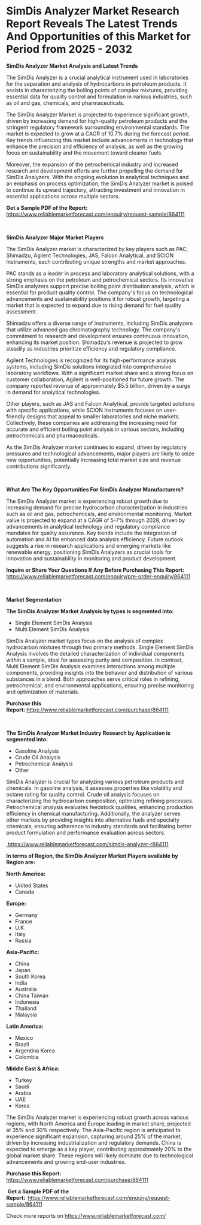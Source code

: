 <p><h1>SimDis Analyzer Market Research Report Reveals The Latest Trends And Opportunities of this Market for Period from 2025 - 2032</h1></p><p><strong>SimDis Analyzer Market Analysis and Latest Trends</strong></p>
<p><p>The SimDis Analyzer is a crucial analytical instrument used in laboratories for the separation and analysis of hydrocarbons in petroleum products. It assists in characterizing the boiling points of complex mixtures, providing essential data for quality control and formulation in various industries, such as oil and gas, chemicals, and pharmaceuticals.</p><p>The SimDis Analyzer Market is projected to experience significant growth, driven by increasing demand for high-quality petroleum products and the stringent regulatory framework surrounding environmental standards. The market is expected to grow at a CAGR of 10.7% during the forecast period. Key trends influencing this market include advancements in technology that enhance the precision and efficiency of analysis, as well as the growing focus on sustainability and the movement toward cleaner fuels.</p><p>Moreover, the expansion of the petrochemical industry and increased research and development efforts are further propelling the demand for SimDis Analyzers. With the ongoing evolution in analytical techniques and an emphasis on process optimization, the SimDis Analyzer market is poised to continue its upward trajectory, attracting investment and innovation in essential applications across multiple sectors.</p></p>
<p><strong>Get a Sample PDF of the Report:&nbsp;</strong> <a href="https://www.reliablemarketforecast.com/enquiry/request-sample/864111?utm_campaign=2577&utm_medium=2&utm_source=Github&utm_content=ia&utm_term=20022025&utm_id=simdis-analyzer">https://www.reliablemarketforecast.com/enquiry/request-sample/864111</a></p>
<p>&nbsp;</p>
<p><strong>SimDis Analyzer Major Market Players</strong></p>
<p><p>The SimDis Analyzer market is characterized by key players such as PAC, Shimadzu, Agilent Technologies, JAS, Falcon Analytical, and SCION Instruments, each contributing unique strengths and market approaches. </p><p>PAC stands as a leader in process and laboratory analytical solutions, with a strong emphasis on the petroleum and petrochemical sectors. Its innovative SimDis analyzers support precise boiling point distribution analysis, which is essential for product quality control. The company's focus on technological advancements and sustainability positions it for robust growth, targeting a market that is expected to expand due to rising demand for fuel quality assessment.</p><p>Shimadzu offers a diverse range of instruments, including SimDis analyzers that utilize advanced gas chromatography technology. The company's commitment to research and development ensures continuous innovation, enhancing its market position. Shimadzu's revenue is projected to grow steadily as industries prioritize efficiency and regulatory compliance.</p><p>Agilent Technologies is recognized for its high-performance analysis systems, including SimDis solutions integrated into comprehensive laboratory workflows. With a significant market share and a strong focus on customer collaboration, Agilent is well-positioned for future growth. The company reported revenue of approximately $5.5 billion, driven by a surge in demand for analytical technologies.</p><p>Other players, such as JAS and Falcon Analytical, provide targeted solutions with specific applications, while SCION Instruments focuses on user-friendly designs that appeal to smaller laboratories and niche markets. Collectively, these companies are addressing the increasing need for accurate and efficient boiling point analysis in various sectors, including petrochemicals and pharmaceuticals.</p><p>As the SimDis Analyzer market continues to expand, driven by regulatory pressures and technological advancements, major players are likely to seize new opportunities, potentially increasing total market size and revenue contributions significantly.</p></p>
<p>&nbsp;</p>
<p><strong>What Are The Key Opportunities For SimDis Analyzer Manufacturers?</strong></p>
<p><p>The SimDis Analyzer market is experiencing robust growth due to increasing demand for precise hydrocarbon characterization in industries such as oil and gas, petrochemicals, and environmental monitoring. Market value is projected to expand at a CAGR of 5-7% through 2028, driven by advancements in analytical technology and regulatory compliance mandates for quality assurance. Key trends include the integration of automation and AI for enhanced data analysis efficiency. Future outlook suggests a rise in research applications and emerging markets like renewable energy, positioning SimDis Analyzers as crucial tools for innovation and sustainability in monitoring and product development.</p></p>
<p><strong>Inquire or Share Your Questions If Any Before Purchasing This Report:</strong> <a href="https://www.reliablemarketforecast.com/enquiry/pre-order-enquiry/864111?utm_campaign=2577&utm_medium=2&utm_source=Github&utm_content=ia&utm_term=20022025&utm_id=simdis-analyzer">https://www.reliablemarketforecast.com/enquiry/pre-order-enquiry/864111</a></p>
<p>&nbsp;</p>
<p><strong>Market Segmentation</strong></p>
<p><strong>The SimDis Analyzer Market Analysis by types is segmented into:</strong></p>
<p><ul><li>Single Element SimDis Analysis</li><li>Multi Element SimDis Analysis</li></ul></p>
<p><p>SimDis Analyzer market types focus on the analysis of complex hydrocarbon mixtures through two primary methods. Single Element SimDis Analysis involves the detailed characterization of individual components within a sample, ideal for assessing purity and composition. In contrast, Multi Element SimDis Analysis examines interactions among multiple components, providing insights into the behavior and distribution of various substances in a blend. Both approaches serve critical roles in refining, petrochemical, and environmental applications, ensuring precise monitoring and optimization of materials.</p></p>
<p><strong>Purchase this Report:&nbsp;</strong><a href="https://www.reliablemarketforecast.com/purchase/864111?utm_campaign=2577&utm_medium=2&utm_source=Github&utm_content=ia&utm_term=20022025&utm_id=simdis-analyzer">https://www.reliablemarketforecast.com/purchase/864111</a></p>
<p>&nbsp;</p>
<p><strong>The SimDis Analyzer Market Industry Research by Application is segmented into:</strong></p>
<p><ul><li>Gasoline Analysis</li><li>Crude Oil Analysis</li><li>Petrochemical Analysis</li><li>Other</li></ul></p>
<p><p>SimDis Analyzer is crucial for analyzing various petroleum products and chemicals. In gasoline analysis, it assesses properties like volatility and octane rating for quality control. Crude oil analysis focuses on characterizing the hydrocarbon composition, optimizing refining processes. Petrochemical analysis evaluates feedstock qualities, enhancing production efficiency in chemical manufacturing. Additionally, the analyzer serves other markets by providing insights into alternative fuels and specialty chemicals, ensuring adherence to industry standards and facilitating better product formulation and performance evaluation across sectors.</p></p>
<p><a href="https://www.reliablemarketforecast.com/simdis-analyzer-r864111?utm_campaign=2577&utm_medium=2&utm_source=Github&utm_content=ia&utm_term=20022025&utm_id=simdis-analyzer">&nbsp;https://www.reliablemarketforecast.com/simdis-analyzer-r864111</a></p>
<p><strong>In terms of Region, the SimDis Analyzer Market Players available by Region are:</strong></p>
<p>
    <p> <strong> North America: </strong>
        <ul>
            <li>United States</li>
            <li>Canada</li>
        </ul>
        </p> 
    <p> <strong> Europe: </strong>
        <ul>
            <li>Germany</li>
            <li>France</li>
            <li>U.K.</li>
            <li>Italy</li>
            <li>Russia</li>
        </ul>
        </p> 
    <p> <strong> Asia-Pacific: </strong>
        <ul>
            <li>China</li>
            <li>Japan</li>
            <li>South Korea</li>
            <li>India</li>
            <li>Australia</li>
            <li>China Taiwan</li>
            <li>Indonesia</li>
            <li>Thailand</li>
            <li>Malaysia</li>
        </ul>
        </p> 
    <p> <strong> Latin America: </strong>
        <ul>
            <li>Mexico</li>
            <li>Brazil</li>
            <li>Argentina Korea</li>
            <li>Colombia</li>
        </ul>
        </p> 
    <p> <strong> Middle East & Africa: </strong>
        <ul>
            <li>Turkey</li>
            <li>Saudi</li>
            <li>Arabia</li>
            <li>UAE</li>
            <li>Korea</li>
        </ul>
    </p>
    </p>
<p><p>The SimDis Analyzer market is experiencing robust growth across various regions, with North America and Europe leading in market share, projected at 35% and 30% respectively. The Asia-Pacific region is anticipated to experience significant expansion, capturing around 25% of the market, driven by increasing industrialization and regulatory demands. China is expected to emerge as a key player, contributing approximately 20% to the global market share. These regions will likely dominate due to technological advancements and growing end-user industries.</p></p>
<p><strong>Purchase this Report: </strong><a href="https://www.reliablemarketforecast.com/purchase/864111?utm_campaign=2577&utm_medium=2&utm_source=Github&utm_content=ia&utm_term=20022025&utm_id=simdis-analyzer">https://www.reliablemarketforecast.com/purchase/864111</a></p>
<p>&nbsp;<strong>Get a Sample PDF of the Report:&nbsp;&nbsp;</strong><a href="https://www.reliablemarketforecast.com/enquiry/request-sample/864111?utm_campaign=2577&utm_medium=2&utm_source=Github&utm_content=ia&utm_term=20022025&utm_id=simdis-analyzer">https://www.reliablemarketforecast.com/enquiry/request-sample/864111</a></p>
<p><strong></strong></p>
<p>Check more reports on <a href="https://www.reliablemarketforecast.com/?utm_campaign=2577&utm_medium=2&utm_source=Github&utm_content=ia&utm_term=20022025&utm_id=simdis-analyzer">https://www.reliablemarketforecast.com/</a></p>